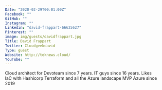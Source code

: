 ```yaml
---
Date: "2020-02-29T00:01:00Z"
Facebook: ""
GitHub: ""
Instagram: ""
Linkedin: "david-frappart-66625627"
Pinterest: ""
image: img/guests/davidfrappart.jpg
Title: David Frappart
Twitter: Cloudgeekdavid
Type: guest
Website: http://teknews.cloud/
YouTube: ""
---
```

Cloud architect for Devoteam since 7 years.
IT guys since 16 years.
Likes IaC with Hashicorp Terraform and all the Azure landscape
MVP Azure since 2019